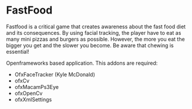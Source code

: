 FastFood
========

Fastfood is a critical game that creates awareness about the fast food diet and its consequences. By using facial tracking, the player have to eat as many mini pizzas and burgers as possible. However, the more you eat the bigger you get and the slower you become. Be aware that chewing is essential!


Openframeworks based application. This addons are required:
- OfxFaceTracker (Kyle McDonald)
- ofxCv
- ofxMacamPs3Eye
- ofxOpenCv
- ofxXmlSettings

